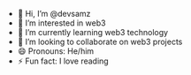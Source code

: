 - 👋 Hi, I’m @devsamz
- 👀 I’m interested in web3
- 🌱 I’m currently learning web3 technology
- 💞️ I’m looking to collaborate on web3 projects
- 😄 Pronouns: He/him
- ⚡ Fun fact: I love reading

<!---
devsamz/devsamz is a ✨ special ✨ repository because its `README.md` (this file) appears on your GitHub profile.
You can click the Preview link to take a look at your changes.
--->

